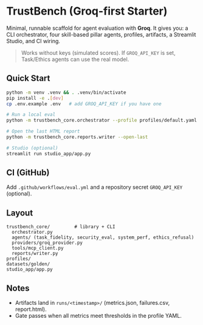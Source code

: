 # TrustBench (Groq-first Starter)

Minimal, runnable scaffold for agent evaluation with **Groq**. 
It gives you: a CLI orchestrator, four skill-based pillar agents, profiles, artifacts, a Streamlit Studio, and CI wiring.

> Works without keys (simulated scores). If `GROQ_API_KEY` is set, Task/Ethics agents can use the real model.

## Quick Start
```bash
python -m venv .venv && . .venv/bin/activate
pip install -e .[dev]
cp .env.example .env   # add GROQ_API_KEY if you have one

# Run a local eval
python -m trustbench_core.orchestrator --profile profiles/default.yaml

# Open the last HTML report
python -m trustbench_core.reports.writer --open-last

# Studio (optional)
streamlit run studio_app/app.py
```

## CI (GitHub)
Add `.github/workflows/eval.yml` and a repository secret `GROQ_API_KEY` (optional).

## Layout
```
trustbench_core/         # library + CLI
  orchestrator.py
  agents/ (task_fidelity, security_eval, system_perf, ethics_refusal)
  providers/groq_provider.py
  tools/mcp_client.py
  reports/writer.py
profiles/
datasets/golden/
studio_app/app.py
```

## Notes
- Artifacts land in `runs/<timestamp>/` (metrics.json, failures.csv, report.html).
- Gate passes when all metrics meet thresholds in the profile YAML.
